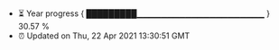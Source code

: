 - ⏳ Year progress { █████████▁▁▁▁▁▁▁▁▁▁▁▁▁▁▁▁▁▁▁▁▁ } 30.57 %
- ⏰ Updated on Thu, 22 Apr 2021 13:30:51 GMT

